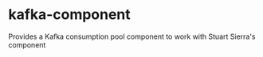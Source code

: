 # kafka-component

Provides a Kafka consumption pool component to work with Stuart Sierra's component
